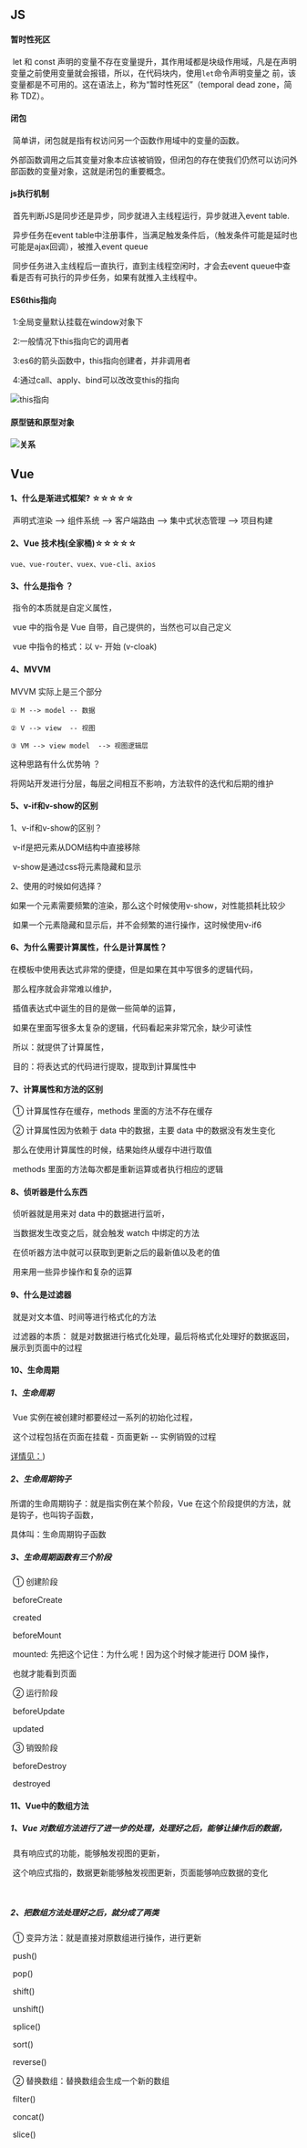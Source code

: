 ## JS

#### 暂时性死区 

​	let 和 const 声明的变量不存在变量提升，其作用域都是块级作用域，凡是在声明变量之前使用变量就会报错，所以，在代码块内，使用`let`命令声明变量之					前，该变量都是不可用的。这在语法上，称为“暂时性死区”（temporal dead zone，简称 TDZ）。



#### 闭包

​	简单讲，闭包就是指有权访问另一个函数作用域中的变量的函数。

​	外部函数调用之后其变量对象本应该被销毁，但闭包的存在使我们仍然可以访问外部函数的变量对象，这就是闭包的重要概念。



#### js执行机制

​	首先判断JS是同步还是异步，同步就进入主线程运行，异步就进入event table.

​	异步任务在event table中注册事件，当满足触发条件后，（触发条件可能是延时也可能是ajax回调），被推入event queue

​	同步任务进入主线程后一直执行，直到主线程空闲时，才会去event queue中查看是否有可执行的异步任务，如果有就推入主线程中。



#### ES6this指向

​	1:全局变量默认挂载在window对象下

​	2:一般情况下this指向它的调用者

​	3:es6的箭头函数中，this指向创建者，并非调用者

​	4:通过call、apply、bind可以改改变this的指向

![this指向](E:\网页视频\课堂笔记\就业班\JS高级\第一天\this指向.png)



#### 原型链和原型对象

#### ![关系](E:\网页视频\课堂笔记\就业班\JS高级\第二天\关系.png)

## Vue

#### 1、什么是渐进式框架? ☆☆☆☆☆

​	声明式渲染 --> 组件系统 --> 客户端路由 --> 集中式状态管理 --> 项目构建

#### 2、Vue 技术栈(全家桶)☆☆☆☆☆

 	vue、vue-router、vuex、vue-cli、axios  

#### 3、什么是指令 ？

​      指令的本质就是自定义属性，

​      vue 中的指令是 Vue 自带，自己提供的，当然也可以自己定义

​      vue 中指令的格式：以 v- 开始 (v-cloak)

#### 4、MVVM

MVVM 实际上是三个部分

  	① M --> model -- 数据

  	② V --> view  -- 视图

  	③ VM --> view model  --> 视图逻辑层

这种思路有什么优势呐 ？

​    将网站开发进行分层，每层之间相互不影响，方法软件的迭代和后期的维护

#### 5、v-if和v-show的区别

 1、v-if和v-show的区别？

​    v-if是把元素从DOM结构中直接移除

​    v-show是通过css将元素隐藏和显示 

2、使用的时候如何选择？

​    如果一个元素需要频繁的渲染，那么这个时候使用v-show，对性能损耗比较少

​    如果一个元素隐藏和显示后，并不会频繁的进行操作，这时候使用v-if6

#### 6、为什么需要计算属性，什么是计算属性？

 在模板中使用表达式非常的便捷，但是如果在其中写很多的逻辑代码，

​      那么程序就会非常难以维护，

​      插值表达式中诞生的目的是做一些简单的运算，

​      如果在里面写很多太复杂的逻辑，代码看起来非常冗余，缺少可读性

​      所以：就提供了计算属性，

​      目的：将表达式的代码进行提取，提取到计算属性中

#### 7、计算属性和方法的区别

​      ① 计算属性存在缓存，methods 里面的方法不存在缓存

​      ② 计算属性因为依赖于 data 中的数据，主要 data 中的数据没有发生变化

​        那么在使用计算属性的时候，结果始终从缓存中进行取值

​        methods 里面的方法每次都是重新运算或者执行相应的逻辑

#### 8、侦听器是什么东西  

​        侦听器就是用来对 data 中的数据进行监听，

​	当数据发生改变之后，就会触发 watch 中绑定的方法        

​        在侦听器方法中就可以获取到更新之后的最新值以及老的值        

​        用来用一些异步操作和复杂的运算

#### 9、什么是过滤器

​	就是对文本值、时间等进行格式化的方法	

​	过滤器的本质： 就是对数据进行格式化处理，最后将格式化处理好的数据返回，展示到页面中的过程

#### 10、生命周期

##### 1、生命周期

​	Vue 实例在被创建时都要经过一系列的初始化过程，

​      这个过程包括在页面在挂载 - 页面更新 -- 实例销毁的过程

[详情见：]([file:///E:/网页视频/课堂笔记/就业班/vue/Vue%20生命周期详解/))

##### 2、生命周期钩子

所谓的生命周期钩子：就是指实例在某个阶段，Vue 在这个阶段提供的方法，就是钩子，也叫钩子函数，

具体叫：生命周期钩子函数

##### 3、生命周期函数有三个阶段

​      ① 创建阶段 

​        beforeCreate

​        created

​        beforeMount

​        mounted: 先把这个记住：为什么呢！因为这个时候才能进行 DOM 操作，

​                 也就才能看到页面

​      ② 运行阶段

​        beforeUpdate

​        updated

​      ③ 销毁阶段

​        beforeDestroy

​        destroyed

#### 11、Vue中的数组方法

##### 1、Vue 对数组方法进行了进一步的处理，处理好之后，能够让操作后的数据，

​      具有响应式的功能，能够触发视图的更新，

​      这个响应式指的，数据更新能够触发视图更新，页面能够响应数据的变化

​      

   ##### 2、把数组方法处理好之后，就分成了两类

​      ① 变异方法：就是直接对原数组进行操作，进行更新

​        push()

​        pop()

​        shift()

​        unshift()

​        splice()

​        sort()

​        reverse()

​      ② 替换数组：替换数组会生成一个新的数组

​        filter()

​        concat()

​        slice()







